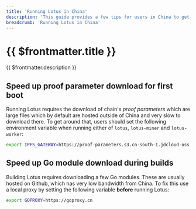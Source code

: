 ```yaml
---
title: 'Running Lotus in China'
description: 'This guide provides a few tips for users in China to get around some of the bandwidth issues or slowness they can suffer when building and running Lotus.'
breadcrumb: 'Running Lotus in China'
---
```


# {{ $frontmatter.title }}

{{ $frontmatter.description }}

## Speed up proof parameter download for first boot

Running Lotus requires the download of chain's _proof parameters_ which are large files which by default are hosted outside of China and very slow to download there. To get around that, users should set the following environment variable when running either of `lotus`, `lotus-miner` and `lotus-worker`:

```sh
export IPFS_GATEWAY=https://proof-parameters.s3.cn-south-1.jdcloud-oss.com/ipfs/
```

## Speed up Go module download during builds

Building Lotus requires downloading a few Go modules. These are usually hosted on Github, which has very low bandwidth from China. To fix this use a local proxy by setting the following variable **before** running Lotus:

```sh
export GOPROXY=https://goproxy.cn
```
